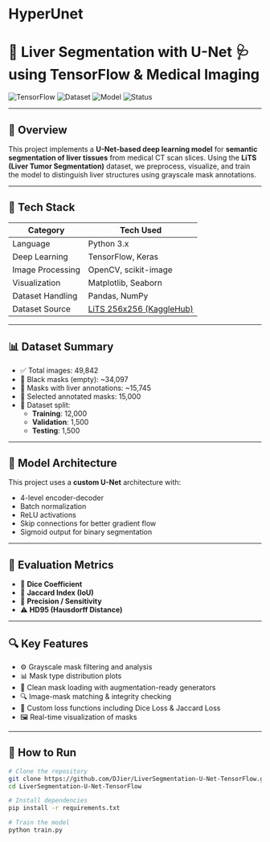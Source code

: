 # HyperUnet
# 🧠 Liver Segmentation with U-Net 🩺 using TensorFlow & Medical Imaging

![TensorFlow](https://img.shields.io/badge/Framework-TensorFlow-orange?logo=tensorflow)
![Dataset](https://img.shields.io/badge/Dataset-LiTS-blue)
![Model](https://img.shields.io/badge/Model-U--Net-green)
![Status](https://img.shields.io/badge/Status-Training%20Complete-success)

---

## 📝 Overview

This project implements a **U-Net-based deep learning model** for **semantic segmentation of liver tissues** from medical CT scan slices. Using the **LiTS (Liver Tumor Segmentation)** dataset, we preprocess, visualize, and train the model to distinguish liver structures using grayscale mask annotations.

---

## 🧪 Tech Stack

| Category         | Tech Used |
|------------------|-----------|
| Language         | Python 3.x |
| Deep Learning    | TensorFlow, Keras |
| Image Processing | OpenCV, scikit-image |
| Visualization    | Matplotlib, Seaborn |
| Dataset Handling | Pandas, NumPy |
| Dataset Source   | [LiTS 256x256 (KaggleHub)](https://www.kaggle.com/datasets/harshwardhanbhangale/lits-dataset-256x256-imgs) |

---

## 📊 Dataset Summary

- ✅ Total images: 49,842
- 🖤 Black masks (empty): ~34,097
- 🩻 Masks with liver annotations: ~15,745
- 🔄 Selected annotated masks: 15,000
- 🔀 Dataset split:  
  - **Training**: 12,000  
  - **Validation**: 1,500  
  - **Testing**: 1,500  

---

## 🧠 Model Architecture

This project uses a **custom U-Net** architecture with:
- 4-level encoder-decoder
- Batch normalization
- ReLU activations
- Skip connections for better gradient flow
- Sigmoid output for binary segmentation

---

## 🧮 Evaluation Metrics

- 🎯 **Dice Coefficient**
- 📐 **Jaccard Index (IoU)**
- 🧪 **Precision / Sensitivity**
- ⚠️ **HD95 (Hausdorff Distance)**

---

## 🔍 Key Features

- ⚙️ Grayscale mask filtering and analysis
- 📊 Mask type distribution plots
- 🧼 Clean mask loading with augmentation-ready generators
- 🔍 Image-mask matching & integrity checking
- 🧠 Custom loss functions including Dice Loss & Jaccard Loss
- 🖼️ Real-time visualization of masks

---

## 🧰 How to Run

```bash
# Clone the repository
git clone https://github.com/DJier/LiverSegmentation-U-Net-TensorFlow.git
cd LiverSegmentation-U-Net-TensorFlow

# Install dependencies
pip install -r requirements.txt

# Train the model
python train.py
